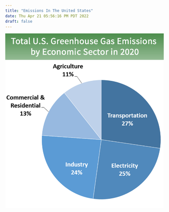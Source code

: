 ```yaml
---
title: "Emissions In The United States"
date: Thu Apr 21 05:56:16 PM PDT 2022
draft: false
---
```

![](/images/image3.png)
